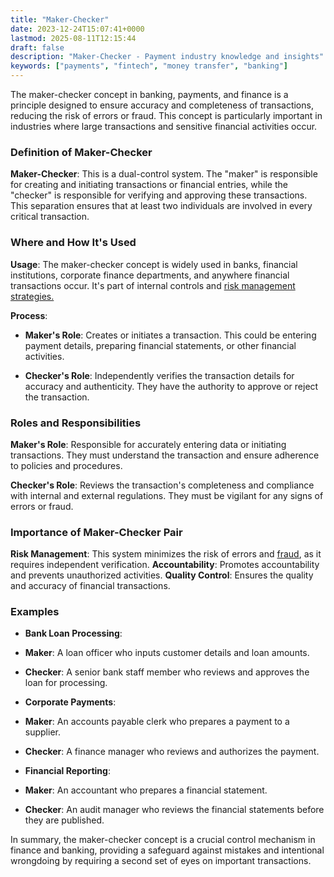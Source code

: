 ```yaml
---
title: "Maker-Checker"
date: 2023-12-24T15:07:41+0000
lastmod: 2025-08-11T12:15:44
draft: false
description: "Maker-Checker - Payment industry knowledge and insights"
keywords: ["payments", "fintech", "money transfer", "banking"]
---
```


The maker-checker concept in banking, payments, and finance is a principle designed to ensure accuracy and completeness of transactions, reducing the risk of errors or fraud. This concept is particularly important in industries where large transactions and sensitive financial activities occur.

### Definition of Maker-Checker

**Maker-Checker**: This is a dual-control system. The "maker" is responsible for creating and initiating transactions or financial entries, while the "checker" is responsible for verifying and approving these transactions. This separation ensures that at least two individuals are involved in every critical transaction.

### Where and How It's Used

**Usage**: The maker-checker concept is widely used in banks, financial institutions, corporate finance departments, and anywhere financial transactions occur. It's part of internal controls and [risk management strategies.](https://faisalkhanllc.xyz/resources/payments-wiki/r/risk-reduction/)

**Process**:

- **Maker's Role**: Creates or initiates a transaction. This could be entering payment details, preparing financial statements, or other financial activities.

- **Checker's Role**: Independently verifies the transaction details for accuracy and authenticity. They have the authority to approve or reject the transaction.

### Roles and Responsibilities

**Maker's Role**: Responsible for accurately entering data or initiating transactions. They must understand the transaction and ensure adherence to policies and procedures.

**Checker's Role**: Reviews the transaction's completeness and compliance with internal and external regulations. They must be vigilant for any signs of errors or fraud.

### Importance of Maker-Checker Pair

**Risk Management**: This system minimizes the risk of errors and [fraud](https://faisalkhanllc.xyz/resources/payments-wiki/f/fraud/), as it requires independent verification.
**Accountability**: Promotes accountability and prevents unauthorized activities.
**Quality Control**: Ensures the quality and accuracy of financial transactions.

### Examples

- **Bank Loan Processing**:

- **Maker**: A loan officer who inputs customer details and loan amounts.

- **Checker**: A senior bank staff member who reviews and approves the loan for processing.

- **Corporate Payments**:

- **Maker**: An accounts payable clerk who prepares a payment to a supplier.

- **Checker**: A finance manager who reviews and authorizes the payment.

- **Financial Reporting**:

- **Maker**: An accountant who prepares a financial statement.

- **Checker**: An audit manager who reviews the financial statements before they are published.

In summary, the maker-checker concept is a crucial control mechanism in finance and banking, providing a safeguard against mistakes and intentional wrongdoing by requiring a second set of eyes on important transactions.